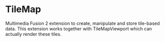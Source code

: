 TileMap
=======

Multimedia Fusion 2 extension to create, manipulate and store tile-based data.
This extension works together with TileMapViewport which can actually render these tiles.
